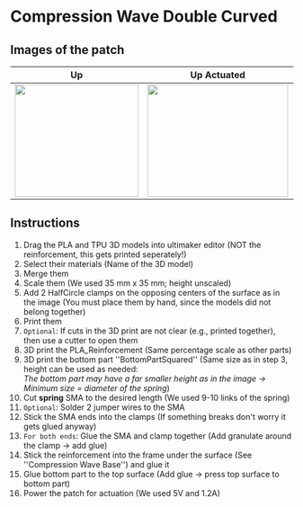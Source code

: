 # Compression Wave Double Curved
## Images of the patch

Up            |  Up Actuated |   Front | Front Actuated
:-------------------------:|:-------------------------:|:-------------------------:|:-------------------------:
<img src="https://user-images.githubusercontent.com/82590951/193462760-fef91cf1-ae59-46fc-a4db-0663ab908541.png" width="220" height="200" />|<img src="https://user-images.githubusercontent.com/82590951/193462766-b91e558d-7971-4916-891f-ed3d140f4592.png" width="250" height="200" />|<img src="https://user-images.githubusercontent.com/82590951/193462769-9d1cad17-0ada-4d55-8008-de1d0da85aea.png" width="250" height="200" />|<img src="https://user-images.githubusercontent.com/82590951/193462776-d237b381-cc35-4e63-9afa-808cf0a4feb4.png" width="250" height="200" />

## Instructions
1. Drag the PLA and TPU 3D models into ultimaker editor (NOT the reinforcement, this gets printed seperately!)
2. Select their materials (Name of the 3D model)
3. Merge them
4. Scale them (We used 35 mm x 35 mm; height unscaled)
5. Add 2 HalfCircle clamps on the opposing centers of the surface as in the image (You must place them by hand, since the models did not belong together)
6. Print them 
7. `Optional`: If cuts in the 3D print are not clear (e.g., printed together), then use a cutter to open them
8. 3D print the PLA_Reinforcement (Same percentage scale as other parts)
9. 3D print the bottom part ''BottomPartSquared'' (Same size as in step 3, height can be used as needed:  
 *The bottom part may have a far smaller height as in the image &#8594; Minimum size = diameter of the spring*)
9. Cut **spring** SMA to the desired length (We used 9-10 links of the spring)
10. `Optional`: Solder 2 jumper wires to the SMA
11. Stick the SMA ends into the clamps (If something breaks don't worry it gets glued anyway)
12. `For both ends`: Glue the SMA and clamp together (Add granulate around the clamp &#8594; add glue)
13. Stick the reinforcement into the frame under the surface (See ''Compression Wave Base'') and glue it
14. Glue bottom part to the top surface (Add glue → press top surface to bottom part)
15. Power the patch for actuation (We used 5V and 1.2A)
